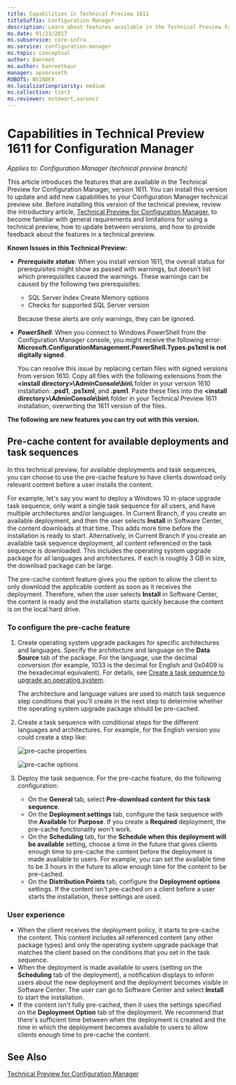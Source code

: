 ```yaml
---
title: Capabilities in Technical Preview 1611
titleSuffix: Configuration Manager
description: Learn about features available in the Technical Preview for Configuration Manager, version 1611.
ms.date: 01/23/2017
ms.subservice: core-infra
ms.service: configuration-manager
ms.topic: conceptual
author: Banreet
ms.author: banreetkaur
manager: apoorvseth
ROBOTS: NOINDEX
ms.localizationpriority: medium
ms.collection: tier3
ms.reviewer: mstewart,aaroncz 
---
```

# Capabilities in Technical Preview 1611 for Configuration Manager

*Applies to: Configuration Manager (technical preview branch)*



This article introduces the features that are available in the Technical Preview for Configuration Manager, version 1611. You can install this version to update and add new capabilities to your Configuration Manager technical preview site. Before installing this version of the technical preview, review the introductory article, [Technical Preview for Configuration Manager](../../core/get-started/technical-preview.md), to become familiar with general requirements and limitations for using a technical preview, how to update between versions, and how to provide feedback about the features in a technical preview.    

**Known Issues in this Technical Preview:**   
- ***Prerequisite status***: When you install version 1611, the overall status for prerequisites might show as passed with warnings, but doesn't list which prerequisites caused the warnings. These warnings can be caused by the following two prerequisites:
  - SQL Server Index Create Memory options
  - Checks for supported SQL Server version  

  Because these alerts are only warnings, they can be ignored.

- ***PowerShell***: When you connect to Windows PowerShell from the Configuration Manager console, you might receive the following error: **Microsoft.ConfigurationManagement.PowerShell.Types.ps1xml is not digitally signed**.  

   You can resolve this issue by replacing certain files with signed versions from version 1610. Copy all files with the following extensions from the **&lt;install directory>\AdminConsole\bin\\** folder in your version 1610 installation: **.psd1**, **.ps1xml**, and **.psm1**. Paste these files into the **&lt;install directory>\AdminConsole\bin\\** folder in your Technical Preview 1611 installation, overwriting the 1611 version of the files.


**The following are new features you can try out with this version.**  

## Pre-cache content for available deployments and task sequences
In this technical preview, for available deployments and task sequences, you can choose to use the pre-cache feature to have clients download only relevant content before a user installs the content.

For example, let's say you want to deploy a Windows 10 in-place upgrade task sequence, only want a single task sequence for all users, and have multiple architectures and/or languages. In Current Branch, if you create an available deployment, and then the user selects **Install** in Software Center, the content downloads at that time. This adds more time before the installation is ready to start. Alternatively, in Current Branch if you create an available task sequence deployment, all content referenced in the task sequence is downloaded. This includes the operating system upgrade package for all languages and architectures. If each is roughly 3 GB in size, the download package can be large.

The pre-cache content feature gives you the option to allow the client to only download the applicable content as soon as it receives the deployment. Therefore, when the user selects **Install** in Software Center, the content is ready and the installation starts quickly because the content is on the local hard drive.

### To configure the pre-cache feature

1. Create operating system upgrade packages for specific architectures and languages. Specify the architecture and language on the **Data Source** tab of the package. For the language, use the decimal conversion (for example, 1033 is the decimal for English and 0x0409 is the hexadecimal equivalent). For details, see [Create a task sequence to upgrade an operating system](../../osd/deploy-use/create-a-task-sequence-to-upgrade-an-operating-system.md).

    The architecture and language values are used to match task sequence step conditions that you'll create in the next step to determine whether the operating system upgrade package should be pre-cached.
2. Create a task sequence with conditional steps for the different languages and architectures. For example, for the English version you could create a step like:

    ![pre-cache properties](media/precacheproperties2.png)

    ![pre-cache options](media/precacheoptions2.png)  

3. Deploy the task sequence. For the pre-cache feature, do the following configuration:
    - On the **General** tab, select **Pre-download content for this task sequence**.
    - On the **Deployment settings** tab, configure the task sequence with the **Available** for **Purpose**. If you create a **Required** deployment, the pre-cache functionality won't work.
    - On the **Scheduling** tab, for the **Schedule when this deployment will be available** setting, choose a time in the future that gives clients enough time to pre-cache the content before the deployment is made available to users. For example, you can set the available time to be 3 hours in the future to allow enough time for the content to be pre-cached.  
    - On the **Distribution Points** tab, configure the **Deployment options** settings. If the content isn't pre-cached on a client before a user starts the installation, these settings are used.


### User experience
- When the client receives the deployment policy, it starts to pre-cache the content. This content includes all referenced content (any other package types) and only the operating system upgrade package that matches the client based on the conditions that you set in the task sequence.
- When the deployment is made available to users (setting on the **Scheduling** tab of the deployment), a notification displays to inform users about the new deployment and the deployment becomes visible in Software Center. The user can go to Software Center and select **Install** to start the installation.
- If the content isn't fully pre-cached, then it uses the settings specified on the **Deployment Option** tab of the deployment. We recommend that there's sufficient time between when the deployment is created and the time in which the deployment becomes available to users to allow clients enough time to pre-cache the content.


## See Also
[Technical Preview for Configuration Manager](../../core/get-started/technical-preview.md)
